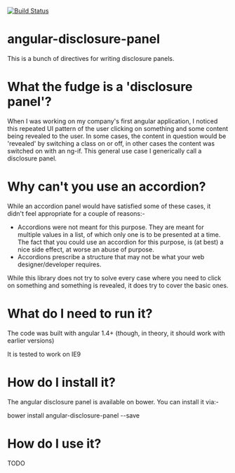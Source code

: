 [![Build Status](https://travis-ci.org/KamBha/angular-disclosure-panel.svg?branch=master)](https://travis-ci.org/KamBha/angular-disclosure-panel)

# angular-disclosure-panel

This is a bunch of directives for writing disclosure panels.

# What the fudge is a 'disclosure panel'?
When I was working on my company's first angular application, I noticed this repeated UI pattern of the user clicking on something and some content being revealed to the user.  In some cases, the content in question would be 'revealed' by switching a class on or off, in other cases the content was switched on with an ng-if.  This general use case I generically call a disclosure panel.

# Why can't you use an accordion?
While an accordion panel would have satisfied some of these cases, it didn't feel appropriate for a couple of reasons:-
- Accordions were not meant for this purpose.  They are meant for multiple values in a list, of which only one is to be presented at a time.  The fact that you could use an accordion for this purpose, is (at best) a nice side effect, at worse an abuse of purpose.
- Accordions prescribe a structure that may not be what your web designer/developer requires.

While this library does not try to solve every case where you need to click on something and something is revealed, it does try to cover the basic ones.

# What do I need to run it?
The code was built with angular 1.4+ (though, in theory, it should work with earlier versions)

It is tested to work on IE9

# How do I install it?
The angular disclosure panel is available on bower.  You can install it via:-

bower install angular-disclosure-panel --save

# How do I use it?
TODO
